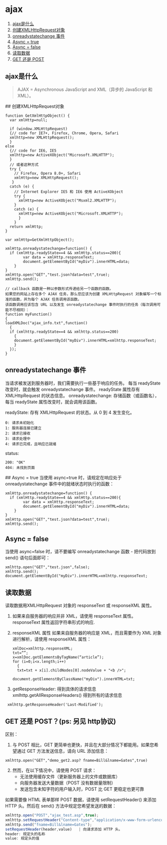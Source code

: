 # ajax

1. [ajax是什么](#define)
2. [创建XMLHttpRequest对象](#XMLHttpRequest)
3. [onreadystatechange 事件](#onreadystatechange)
4. [Async = true](#AsyncTrue)
5. [Async = false](#AsyncFalse)
6. [读取数据](#readData)
7.  [GET 还是 POST](#getOrPost)

## <a name="define">ajax是什么</a>
> AJAX = Asynchronous JavaScript and XML（异步的 JavaScript 和 XML）。

##<a name="XMLHttpRequest"> 创建XMLHttpRequest对象</a>

```
function GetXmlHttpObject() {
  var xmlHttp=null;
  
  if (window.XMLHttpRequest)
  {// code for IE7+, Firefox, Chrome, Opera, Safari
  xmlhttp=new XMLHttpRequest();
  }
else
  {// code for IE6, IE5
  xmlhttp=new ActiveXObject("Microsoft.XMLHTTP");
  }
  // 或者这种方式
  try {
    // Firefox, Opera 8.0+, Safari
    xmlHttp=new XMLHttpRequest();
   }
  catch (e) {
    // Internet Explorer IE5 和 IE6 使用 ActiveXObject
    try {
      xmlHttp=new ActiveXObject("Msxml2.XMLHTTP");
    }
    catch (e) {
      xmlHttp=new ActiveXObject("Microsoft.XMLHTTP");
      }
    }
  return xmlHttp;
}

var xmlHttp=GetXmlHttpObject();

xmlHttp.onreadystatechange=function() {
  if (xmlHttp.readyState==4 && xmlHttp.status==200){
        var data = xmlHttp.responseText;
        document.getElementById("myDiv").innerHTML=data;
    }
}
xmlHttp.open("GET","test.json?data=test",true);
xmlHttp.send();

// callback 函数是一种以参数形式传递给另一个函数的函数。
如果您的网站上存在多个 AJAX 任务，那么您应该为创建 XMLHttpRequest 对象编写一个标准的函数，并为每个 AJAX 任务调用该函数。
该函数调用应该包含 URL 以及发生 onreadystatechange 事件时执行的任务（每次调用可能不尽相同）：
function myFunction()
{
loadXMLDoc("ajax_info.txt",function()
  {
  if (xmlhttp.readyState==4 && xmlhttp.status==200)
    {
    document.getElementById("myDiv").innerHTML=xmlhttp.responseText;
    }
  });
}
```
## <a name="onreadystatechange"> onreadystatechange 事件</a>
 当请求被发送到服务器时，我们需要执行一些基于响应的任务。
每当 readyState 改变时，就会触发 onreadystatechange 事件。
readyState 属性存有 XMLHttpRequest 的状态信息。
onreadystatechange: 存储函数（或函数名），每当 readyState 属性改变时，就会调用该函数。

readyState: 存有 XMLHttpRequest 的状态。从 0 到 4 发生变化。

	0: 请求未初始化
	1: 服务器连接已建立
	2: 请求已接收
	3: 请求处理中
	4: 请求已完成，且响应已就绪

status:
	
	200: "OK"
	404: 未找到页面


##<a name="AsyncTrue">  Async = true</a>
当使用 async=true 时，请规定在响应处于 onreadystatechange 事件中的就绪状态时执行的函数：

```
xmlHttp.onreadystatechange=function() {
  if (xmlHttp.readyState==4 && xmlHttp.status==200){
        var data = xmlHttp.responseText;
        document.getElementById("myDiv").innerHTML=data;
    }
}
xmlHttp.open("GET","test.json?data=test",true);
xmlHttp.send();
```

## <a name="AsyncFalse">  Async = false</a>
当使用 async=false 时，请不要编写 onreadystatechange 函数 - 把代码放到 send() 语句后面即可：

```
xmlhttp.open("GET","test.json",false);
xmlhttp.send();
document.getElementById("myDiv").innerHTML=xmlhttp.responseText;
```

## <a name="readData">  读取数据</a>

读取数据用XMLHttpRequest 对象的 responseText 或 responseXML 属性。

1. 如果来自服务器的响应并非 XML，请使用 responseText 属性。
responseText 属性返回字符串形式的响应.
2. responseXML 属性
如果来自服务器的响应是 XML，而且需要作为 XML 对象进行解析，请使用 responseXML 属性：

	```
	xmlDoc=xmlhttp.responseXML;
	txt=“”;
	x=xmlDoc.getElementsByTagName(“article”);
	for (i=0;i<x.length;i++)
	  {
	  txt=txt + x[i].childNodes[0].nodeValue + "<b />";
	  
	document.getElemenstByClassName("myDiv").innerHTML=txt;
	```
3. getResponseHeader: 得到具体的请求信息
xmlhttp.getAllResponseHeaders() 得到所有的请求信息

```
 xmlhttp.getResponseHeader('Last-Modified');
```
## <a name="getOrPost">  GET 还是 POST？</a>(ps: 另见 http协议)

区别：
1. 与 POST 相比，GET 更简单也更快，并且在大部分情况下都能用。如果您希望通过 GET 方法发送信息，请向 URL 添加信息：
```
xmlhttp.open("GET","demo_get2.asp? fname=Bill&lname=Gates",true)
```
2. 然而，在以下情况中，请使用 POST 请求：
	* 无法使用缓存文件（更新服务器上的文件或数据库）
	* 向服务器发送大量数据（POST 没有数据量限制）
	* 发送包含未知字符的用户输入时，POST 比 GET 更稳定也更可靠

如果需要像 HTML 表单那样 POST 数据，请使用 setRequestHeader() 来添加 HTTP 头。然后在 send() 方法中规定您希望发送的数据：
 
``` javascript
xmlhttp.open("POST","ajax_test.asp",true);
xmlhttp.setRequestHeader("Content-type","application/x-www-form-urlencoded");
xmlhttp.send("fname=Bill&lname=Gates");
setRequestHeader(header,value)	 | 向请求添加 HTTP 头。
header: 规定头的名称
value: 规定头的值
```
